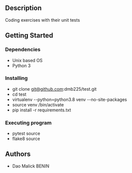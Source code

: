 ## Description

Coding exercises with their unit tests

## Getting Started

### Dependencies

* Unix based OS
* Python 3

### Installing

* git clone git@github.com:dmb225/test.git
* cd test
* virtualenv --python=python3.8 venv --no-site-packages
* source venv /bin/activate
* pip install -r requirements.txt

### Executing program

* pytest source
* flake8 source

## Authors
*  Dao Malick BENIN
